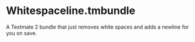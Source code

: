 Whitespaceline.tmbundle
=======================

A Textmate 2 bundle that just removes white spaces and adds a newline for you on save.